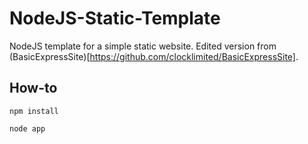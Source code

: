 NodeJS-Static-Template
======================

NodeJS template for a simple static website. Edited version from (BasicExpressSite)[https://github.com/clocklimited/BasicExpressSite].


How-to
------

`npm install`

`node app`

